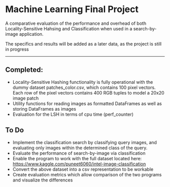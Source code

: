 # Machine Learning Final Project

A comparative evaluation of the performance and overhead of both Locality-Sensitive Hahsing and Classification when used in a search-by-image application.

The specifics and results will be added as a later data, as the project is still in progress

<hr/>

## Completed:

* Locality-Sensitive Hashing functionality is fully operational with the dummy dataset patches_color.csv, which contains 100 pixel vectors. Each row of the pixel vectors contains 400 RGB tuples to model a 20x20 image patch
* Utility functions for reading images as formatted DataFrames as well as storing DataFrames as images
* Evaluation for the LSH in terms of cpu time (perf_counter)

## To Do

* Implement the classification search by classifying query images, and evaluating only images within the determined class of the query. 
* Evaluate the performance of search-by-image via classification
* Enable the program to work with the full dataset located here: https://www.kaggle.com/puneet6060/intel-image-classification
* Convert the above dataset into a csv representation to be workable
* Create evaluation metrics which allow comparison of the two programs and visualize the differences
